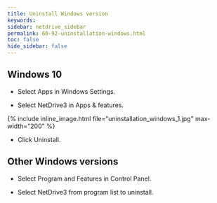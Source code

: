 ```yaml
---
title: Uninstall Windows version
keywords:
sidebar: netdrive_sidebar
permalink: 60-92-uninstallation-windows.html
toc: false
hide_sidebar: false
---
```


Windows 10
------------------

- Select Apps in Windows Settings. 

- Select NetDrive3 in Apps & features.


{% include inline_image.html file="uninstallation_windows_1.jpg" max-width="200" %}


- Click Uninstall.


Other Windows versions
------------------

- Select Program and Features in Control Panel.

- Select NetDrive3 from program list to uninstall.

